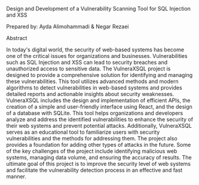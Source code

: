 Design and Development of a Vulnerability Scanning Tool for SQL Injection and XSS

Prepared by:
Ayda Alimohammadi & Negar Rezaei

Abstract

In today's digital world, the security of web-based systems has become one of the critical
issues for organizations and businesses. Vulnerabilities such as SQL Injection and XSS can lead
to security breaches and unauthorized access to sensitive data. The VulneraXSQL project is
designed to provide a comprehensive solution for identifying and managing these vulnerabilities.
This tool utilizes advanced methods and modern algorithms to detect vulnerabilities in web-based
systems and provides detailed reports and actionable insights about security weaknesses.
VulneraXSQL includes the design and implementation of efficient APIs, the creation of a simple
and user-friendly interface using React, and the design of a database with SQLite. This tool helps
organizations and developers analyze and address the identified vulnerabilities to enhance the
security of their web systems and prevent potential attacks. Additionally, VulneraXSQL serves as
an educational tool to familiarize users with security vulnerabilities and the methods for addressing
them. The project also provides a foundation for adding other types of attacks in the future. Some
of the key challenges of the project include identifying malicious web systems, managing data
volume, and ensuring the accuracy of results. The ultimate goal of this project is to improve the
security level of web systems and facilitate the vulnerability detection process in an effective and
fast manner.
